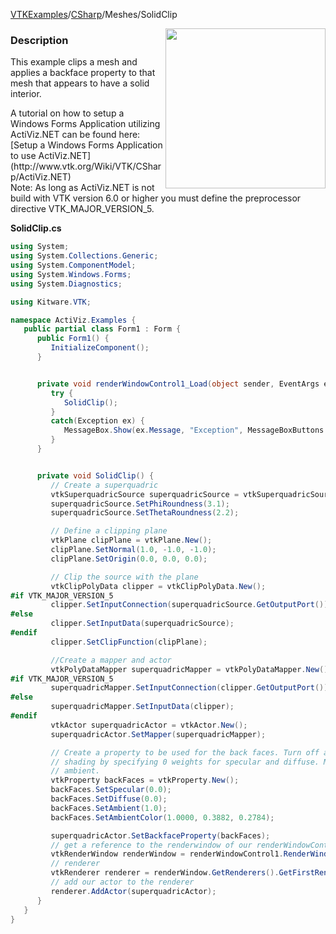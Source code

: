 [VTKExamples](Home)/[CSharp](CSharp)/Meshes/SolidClip

<img align="right" src="https://github.com/lorensen/VTKExamples/raw/master/Testing/Baseline/Meshes/TestSolidClip.png" width="256" />

### Description
<p>This example clips a mesh and applies a backface property to that mesh that appears to have a solid interior.</p>
A tutorial on how to setup a Windows Forms Application utilizing ActiViz.NET can be found here: [Setup a Windows Forms Application to use ActiViz.NET](http://www.vtk.org/Wiki/VTK/CSharp/ActiViz.NET)<br />
Note: As long as ActiViz.NET is not build with VTK version 6.0 or higher you must define the preprocessor directive VTK_MAJOR_VERSION_5.

**SolidClip.cs**
```csharp
using System;
using System.Collections.Generic;
using System.ComponentModel;
using System.Windows.Forms;
using System.Diagnostics;

using Kitware.VTK;

namespace ActiViz.Examples {
   public partial class Form1 : Form {
      public Form1() {
         InitializeComponent();
      }


      private void renderWindowControl1_Load(object sender, EventArgs e) {
         try {
            SolidClip();
         }
         catch(Exception ex) {
            MessageBox.Show(ex.Message, "Exception", MessageBoxButtons.OK);
         }
      }


      private void SolidClip() {
         // Create a superquadric
         vtkSuperquadricSource superquadricSource = vtkSuperquadricSource.New();
         superquadricSource.SetPhiRoundness(3.1);
         superquadricSource.SetThetaRoundness(2.2);

         // Define a clipping plane
         vtkPlane clipPlane = vtkPlane.New();
         clipPlane.SetNormal(1.0, -1.0, -1.0);
         clipPlane.SetOrigin(0.0, 0.0, 0.0);

         // Clip the source with the plane
         vtkClipPolyData clipper = vtkClipPolyData.New();
#if VTK_MAJOR_VERSION_5
         clipper.SetInputConnection(superquadricSource.GetOutputPort());
#else
         clipper.SetInputData(superquadricSource);
#endif
         clipper.SetClipFunction(clipPlane);

         //Create a mapper and actor
         vtkPolyDataMapper superquadricMapper = vtkPolyDataMapper.New();
#if VTK_MAJOR_VERSION_5
         superquadricMapper.SetInputConnection(clipper.GetOutputPort());
#else
         superquadricMapper.SetInputData(clipper);
#endif
         vtkActor superquadricActor = vtkActor.New();
         superquadricActor.SetMapper(superquadricMapper);

         // Create a property to be used for the back faces. Turn off all
         // shading by specifying 0 weights for specular and diffuse. Max the
         // ambient.
         vtkProperty backFaces = vtkProperty.New();
         backFaces.SetSpecular(0.0);
         backFaces.SetDiffuse(0.0);
         backFaces.SetAmbient(1.0);
         backFaces.SetAmbientColor(1.0000, 0.3882, 0.2784);

         superquadricActor.SetBackfaceProperty(backFaces);
         // get a reference to the renderwindow of our renderWindowControl1
         vtkRenderWindow renderWindow = renderWindowControl1.RenderWindow;
         // renderer
         vtkRenderer renderer = renderWindow.GetRenderers().GetFirstRenderer();
         // add our actor to the renderer
         renderer.AddActor(superquadricActor);
      }
   }
}
```
